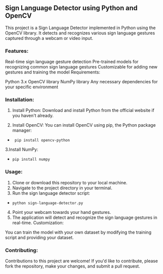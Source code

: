 
## Sign Language Detector using Python and OpenCV

This project is a Sign Language Detector implemented in Python using the OpenCV library. It detects and recognizes various sign language gestures captured through a webcam or video input.

### Features:

Real-time sign language gesture detection
Pre-trained models for recognizing common sign language gestures
Customizable for adding new gestures and training the model
Requirements:

Python 3.x
OpenCV library
NumPy library
Any necessary dependencies for your specific environment


### Installation:
1. Install Python: Download and install Python from the official website if you haven't already.

2. Install OpenCV: You can install OpenCV using pip, the Python package manager:

  * ``` pip install opencv-python```

3.Install NumPy:
*  ```pip install numpy```

### Usage:
1. Clone or download this repository to your local machine.
2. Navigate to the project directory in your terminal.
3. Run the sign language detector script:
  *  ```python sign-language-detector.py```
4. Point your webcam towards your hand gestures.
5. The application will detect and recognize the sign language gestures in real-time.
Customization:

You can train the model with your own dataset by modifying the training script and providing your dataset.

### Contributing:

Contributions to this project are welcome! If you'd like to contribute, please fork the repository, make your changes, and submit a pull request.
